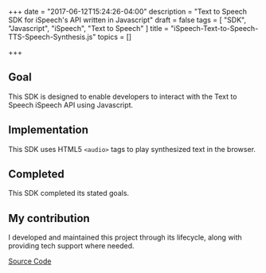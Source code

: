 +++
date = "2017-06-12T15:24:26-04:00"
description = "Text to Speech SDK for iSpeech's API written in Javascript"
draft = false
tags = [ "SDK", "Javascript", "iSpeech", "Text to Speech" ]
title = "iSpeech-Text-to-Speech-TTS-Speech-Synthesis.js"
topics = []

+++

## Goal
This SDK is designed to enable developers to interact with the Text to Speech iSpeech API using Javascript.

## Implementation
This SDK uses HTML5 `<audio>` tags to play synthesized text in the browser.

## Completed
This SDK completed its stated goals.

## My contribution
I developed and maintained this project through its lifecycle, along with providing tech support where needed.

[Source Code](https://github.com/iSpeech/iSpeech-Text-to-Speech-TTS-Speech-Synthesis.js)
